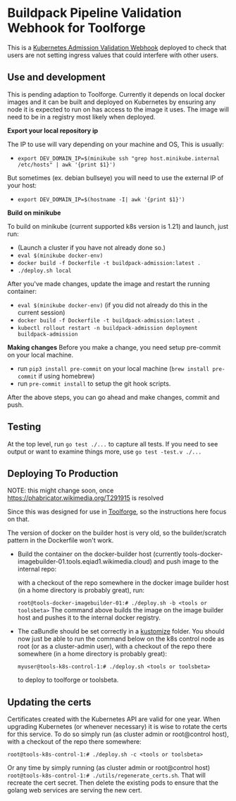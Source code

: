 # Buildpack Pipeline Validation Webhook for Toolforge

This is a [Kubernetes Admission Validation Webhook](https://kubernetes.io/docs/reference/access-authn-authz/extensible-admission-controllers/#what-are-admission-webhooks) deployed to check that
users are not setting ingress values that could interfere with other users.

## Use and development

This is pending adaption to Toolforge.  Currently it depends on local docker images and it
can be built and deployed on Kubernetes by ensuring any node it is expected to run on
has access to the image it uses.  The image will need to be in a registry most likely when deployed.

**Export your local repository ip**

The IP to use will vary depending on your machine and OS,
This is usually:

- `export DEV_DOMAIN_IP=$(minikube ssh "grep host.minikube.internal /etc/hosts" | awk '{print $1}')`

But sometimes (ex. debian bullseye) you will need to use the external IP of your host:

- `export DEV_DOMAIN_IP=$(hostname -I| awk '{print $1}')`

**Build on minikube**

To build on minikube (current supported k8s version is 1.21) and launch, just run:
  * (Launch a cluster if you have not already done so.)
  * `eval $(minikube docker-env)`
  * `docker build -f Dockerfile -t buildpack-admission:latest .`
  * `./deploy.sh local`

After you've made changes, update the image and restart the running container:
  * `eval $(minikube docker-env)` (if you did not already do this in the current session)
  * `docker build -f Dockerfile -t buildpack-admission:latest .`
  * `kubectl rollout restart -n buildpack-admission deployment buildpack-admission`

**Making changes**
Before you make a change, you need setup pre-commit on your local machine.

* run `pip3 install pre-commit` on your local machine (`brew install pre-commit` if using homebrew)
* run `pre-commit install` to setup the git hook scripts.

After the above steps, you can go ahead and make changes, commit and push.
## Testing

At the top level, run `go test ./...` to capture all tests.  If you need to see output
or want to examine things more, use `go test -test.v ./...`

## Deploying To Production

NOTE: this might change soon, once https://phabricator.wikimedia.org/T291915 is resolved

Since this was designed for use in [Toolforge](https://wikitech.wikimedia.org/wiki/Portal:Toolforge "Toolforge Portal"), so the instructions here focus on that.

The version of docker on the builder host is very old, so the builder/scratch pattern in
the Dockerfile won't work.

* Build the container on the docker-builder host (currently tools-docker-imagebuilder-01.tools.eqiad1.wikimedia.cloud)
and push image to the internal repo:

  with a checkout of the repo somewhere in the docker image builder host (in a home directory is probably great), run:

    `root@tools-docker-imagebuilder-01:# ./deploy.sh -b <tools or toolsbeta>`
  The command above builds the image on the image builder host and pushes it to the internal docker registry.

* The caBundle should be set correctly in a [kustomize](https://kustomize.io/) folder. You should now just be able to run the command below on the k8s control node as root (or as a cluster-admin user), with a checkout of the repo there somewhere (in a home directory is probably great):

    `myuser@tools-k8s-control-1:# ./deploy.sh <tools or toolsbeta>`

  to deploy to toolforge or toolsbeta.

## Updating the certs

Certificates created with the Kubernetes API are valid for one year. When upgrading Kubernetes (or whenever necessary)
it is wise to rotate the certs for this service. To do so simply run (as cluster admin or root@control host), with a checkout of the repo there somewhere:

`root@tools-k8s-control-1:# ./deploy.sh -c <tools or toolsbeta>`

Or any time by simply running (as cluster admin or root@control host)
`root@tools-k8s-control-1:# ./utils/regenerate_certs.sh`. That will recreate the cert secret. Then delete the existing pods to ensure
that the golang web services are serving the new cert.
